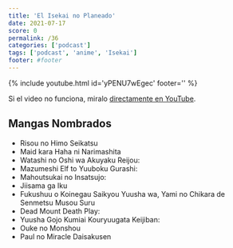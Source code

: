```yaml
---
title: 'El Isekai no Planeado'
date: 2021-07-17
score: 0
permalink: /36
categories: ['podcast']
tags: ['podcast', 'anime', 'Isekai']
footer: #footer
---
```


{% include youtube.html id='yPENU7wEgec' footer='' %}

Si el video no funciona, miralo [directamente en YouTube](https://youtu.be/yPENU7wEgec).

<!-- Tambien podes [descargar el mp3](CHANGEME). -->

## Mangas Nombrados

- Risou no Himo Seikatsu
- Maid kara Haha ni Narimashita
- Watashi no Oshi wa Akuyaku Reijou:
- Mazumeshi Elf to Yuuboku Gurashi:
- Mahoutsukai no Insatsujo:
- Jiisama ga Iku
- Fukushuu o Koinegau Saikyou Yuusha wa, Yami no Chikara de Senmetsu Musou Suru
- Dead Mount Death Play:
- Yuusha Gojo Kumiai Kouryuugata Keijiban:
- Ouke no Monshou
- Paul no Miracle Daisakusen
